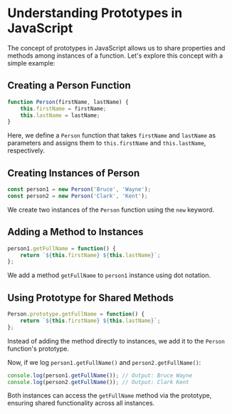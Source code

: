 # Understanding Prototypes in JavaScript

The concept of prototypes in JavaScript allows us to share properties and methods among instances of a function. Let's explore this concept with a simple example:

## Creating a Person Function

```javascript
function Person(firstName, lastName) {
    this.firstName = firstName;
    this.lastName = lastName;
}
```

Here, we define a `Person` function that takes `firstName` and `lastName` as parameters and assigns them to `this.firstName` and `this.lastName`, respectively.

## Creating Instances of Person

```javascript
const person1 = new Person('Bruce', 'Wayne');
const person2 = new Person('Clark', 'Kent');
```

We create two instances of the `Person` function using the `new` keyword.

## Adding a Method to Instances

```javascript
person1.getFullName = function() {
    return `${this.firstName} ${this.lastName}`;
};
```

We add a method `getFullName` to `person1` instance using dot notation.

## Using Prototype for Shared Methods

```javascript
Person.prototype.getFullName = function() {
    return `${this.firstName} ${this.lastName}`;
};
```

Instead of adding the method directly to instances, we add it to the `Person` function's prototype.

Now, if we log `person1.getFullName()` and `person2.getFullName()`:

```javascript
console.log(person1.getFullName()); // Output: Bruce Wayne
console.log(person2.getFullName()); // Output: Clark Kent
```

Both instances can access the `getFullName` method via the prototype, ensuring shared functionality across all instances.
